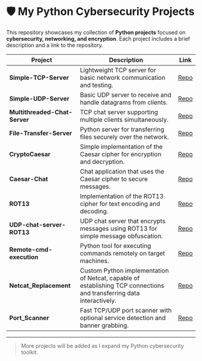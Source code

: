# 🛡️ My Python Cybersecurity Projects

This repository showcases my collection of **Python projects** focused on **cybersecurity, networking, and encryption**. Each project includes a brief description and a link to the repository.

| Project | Description | Link |
|---------|-------------|------|
| **Simple-TCP-Server** | Lightweight TCP server for basic network communication and testing. | [Repo](https://github.com/zared1/Simple-TCP-Server) |
| **Simple-UDP-Server** | Basic UDP server to receive and handle datagrams from clients. | [Repo](https://github.com/zared1/Simple-UDP-Server) |
| **Multithreaded-Chat-Server** | TCP chat server supporting multiple clients simultaneously. | [Repo](https://github.com/zared1/Multithreaded-Chat-Server) |
| **File-Transfer-Server** | Python server for transferring files securely over the network. | [Repo](https://github.com/zared1/File-Transfer-Server) |
| **CryptoCaesar** | Simple implementation of the Caesar cipher for encryption and decryption. | [Repo](https://github.com/zared1/CryptoCaesar) |
| **Caesar-Chat** | Chat application that uses the Caesar cipher to secure messages. | [Repo](https://github.com/zared1/Caesar-Chat) |
| **ROT13** | Implementation of the ROT13 cipher for text encoding and decoding. | [Repo](https://github.com/zared1/ROT13) |
| **UDP-chat-server-ROT13** | UDP chat server that encrypts messages using ROT13 for simple message obfuscation. | [Repo](https://github.com/zared1/UDP-chat-server-ROT13) |
| **Remote-cmd-execution** | Python tool for executing commands remotely on target machines. | [Repo](https://github.com/zared1/Remote-cmd-execution) |
| **Netcat_Replacement** | Custom Python implementation of Netcat, capable of establishing TCP connections and transferring data interactively. | [Repo](https://github.com/zared1/Netcat_Replacement) |
| **Port_Scanner** | Fast TCP/UDP port scanner with optional service detection and banner grabbing. | [Repo](https://github.com/zared1/Port_Scanner) |
---

> More projects will be added as I expand my Python cybersecurity toolkit.

